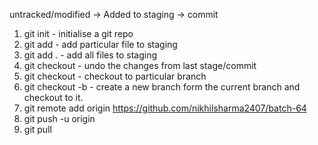 untracked/modified -> Added to staging -> commit

1. git init - initialise a git repo
2. git add <filename> - add particular file to staging
3. git add . - add all files to staging
4. git checkout <filename> - undo the changes from last stage/commit
5. git checkout <branch-name> - checkout to particular branch
6. git checkout -b <branch-name> - create a new branch form the current branch and checkout to it.
7. git remote add origin https://github.com/nikhilsharma2407/batch-64
8. git push -u origin <branch-name>
9. git pull